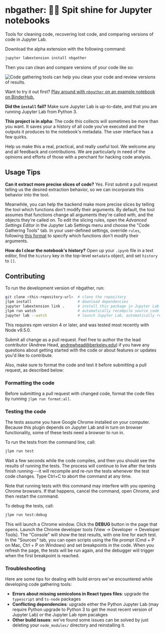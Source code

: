 # nbgather: 🧽✨ Spit shine for Jupyter notebooks 

Tools for cleaning code, recovering lost code, and comparing
versions of code in Jupyter Lab.

Download the alpha extension with the following command:

```bash
jupyter labextension install nbgather
```

Then you can clean and compare versions of your code like so:

<img src=docs/demo.gif alt="Code gathering tools can help you clean your code and review versions of results."/>

Want to try it out first? [Play around with `nbgather` on an example notebook on BinderHub.](https://gke.mybinder.org/v2/gh/microsoft/gather/master?urlpath=lab/tree/binder%2FTry%20out%20nbgather.ipynb)

**Did the `install` fail?** Make sure Jupyter Lab is
up-to-date, and that you are running Jupyter Lab from Python 3.

**This project is in alpha**: The code this collects will
sometimes be more than you want. It saves your a history of
all code you've executed and the outputs it produces to the
notebook's metadata. The user interface has a few quirks.

Help us make this a real, practical, and really useful tool.
We welcome any and all feedback and contributions. We are
particularly in need of the opinions and efforts of those
with a penchant for hacking code analysis.

## Usage Tips

**Can it extract more precise slices of code?** Yes. First submit
a pull request telling us the desired extraction behavior, so we
can incorporate this behavior into the tool.

Meanwhile, you can help the backend make more precise slices by
telling the tool which functions don't modify their
arguments. By default, the tool assumes that functions change all
arguments they're called with, and the objects they're called on.
To edit the slicing rules, open the *Advanced Settings Editor* in the Jupyter Lab
Settings menu and choose the "Code Gathering Tools" tab. In your
user-defined settings, override `rules`, following
[this format](https://github.com/microsoft/gather/blob/9582165ca7af009343a96625d49f5b52a2e115cb/schema/plugin.json#L48-L74)
to specify which functions don't modify their arguments.

**How do I clear the notebook's history?** Open up your `.ipynb`
file in a text editor, find the `history` key in the
top-level `metadata` object, and set `history` to `[]`.

## Contributing

To run the development version of nbgather, run:

```bash
git clone <this-repository-url>  # clone the repository
jlpm install                     # download dependencies
jupyter labextension link .      # install this package in Jupyter Lab
jlpm run watch                   # automatically recompile source code
jupyter lab --watch              # launch Jupyter Lab, automatically re-load extension
```

This requires npm version 4 or later, and was tested most
recently with Node v9.5.0.

Submit all change as a pull request. Feel free to author the
the lead contributor (Andrew Head, <andrewhead@berkeley.edu>) if
you have any questions about getting started with the code or
about features or updates you'd like to contribute.

Also, make sure to format the code and test it before submitting
a pull request, as described below:

### Formatting the code

Before submitting a pull request with changed code, format the code
files by running `jlpm run format:all`.

### Testing the code

The tests assume you have Google Chrome installed on your
computer. Because this plugin depends on Jupyter Lab and in
turn on browser functionality, some of these tests need a
browser to run in.

To run the tests from the command line, call:

```bash
jlpm run test
```

Wait a few seconds while the code compiles, and then you
should see the results of running the tests. The process
will continue to live after the tests finish running---it
will recompile and re-run the tests whenever the test code
changes. Type Ctrl+C to abort the command at any time.

Note that running tests with this command may interfere with
you opening Chrome browsers. If that happens, cancel the
command, open Chrome, and then restart the command.

To debug the tests, call:

```bash
jlpm run test:debug
```

This will launch a Chrome window. Click the **DEBUG**
button in the page that opens. Launch the Chrome developer
tools (View -> Developer -> Developer Tools). The "Console"
will show the test results, with one line for each test. In
the "Sources" tab, you can open scripts using the file prompt
(Cmd + P on Mac, Ctrl + P on Windows) and set breakpoints in
the code. When you refresh the page, the tests will be run
again, and the debugger will trigger when the first
breakpoint is reached.

### Troubleshooting

Here are some tips for dealing with build errors we've encountered
while developing code gathering tools:

* **Errors about missing semicolons in React types files**: upgrade the `typescript` and `ts-node` packages
* **Conflicting dependencies**: upgrade either the Python Jupyter Lab (may require Python upgrade to Python 3 to get the most recent version of Jupyter Lab) or the Jupyter Lab npm pacakges
* **Other build issues**: we've found some issues can be solved by just deleting your `node_modules/` directory and reinstalling it.
